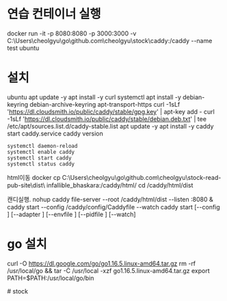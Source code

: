 # 연습 컨테이너 실행
docker run -it -p 8080:8080 -p 3000:3000  -v C:\\Users\\cheolgyu\\go\\github.com\\cheolgyu\\stock\\caddy:/caddy --name test ubuntu


# 설치
ubuntu
    apt update  -y
    apt install -y curl systemctl
    apt install -y debian-keyring debian-archive-keyring apt-transport-https 
    curl -1sLf 'https://dl.cloudsmith.io/public/caddy/stable/gpg.key' |  apt-key add -
    curl -1sLf 'https://dl.cloudsmith.io/public/caddy/stable/debian.deb.txt' |  tee /etc/apt/sources.list.d/caddy-stable.list
    apt update  -y
    apt install -y caddy
    start caddy.service
    caddy version

    systemctl daemon-reload
    systemctl enable caddy
    systemctl start caddy
    systemctl status caddy


html이동
    docker cp C:\\Users\\cheolgyu\\go\\github.com\\cheolgyu\\stock-read-pub-site\\dist\\ infallible_bhaskara:/caddy/html/
    cd /caddy/html/dist

캔디실행.
nohup caddy file-server --root /caddy/html/dist --listen :8080 &
caddy start --config /caddy/config/Caddyfile --watch
caddy start
	[--config <path>]
	[--adapter <name>]
	[--envfile <file>]
	[--pidfile <file>]
	[--watch]


# go 설치
curl -O  https://dl.google.com/go/go1.16.5.linux-amd64.tar.gz
rm -rf /usr/local/go && tar -C /usr/local -xzf go1.16.5.linux-amd64.tar.gz
export PATH=$PATH:/usr/local/go/bin


#   s t o c k  
 